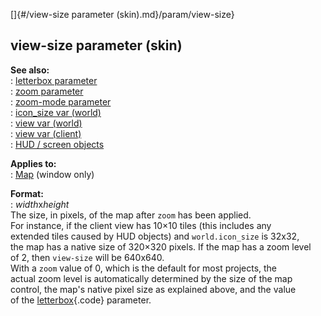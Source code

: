 []{#/view-size parameter (skin).md}/param/view-size}    
## view-size parameter (skin)    
**See also:**    
:   [letterbox parameter](/%7Bskin%7D/param/letterbox)    
:   [zoom parameter](/%7Bskin%7D/param/zoom)    
:   [zoom-mode parameter](/%7Bskin%7D/param/zoom-mode)    
:   [icon_size var (world)](/world/var/icon_size)    
:   [view var (world)](/world/var/view)    
:   [view var (client)](/client/var/view)    
:   [HUD / screen objects](/%7Bnotes%7D/HUD)    
<!-- -->    
**Applies to:**    
:   [Map](/%7Bskin%7D/control/map) (window only)    
<!-- -->    
**Format:**    
:   *width*x*height*    
The size, in pixels, of the map after `zoom` has been applied.    
For instance, if the client view has 10×10 tiles (this includes any    
extended tiles caused by HUD objects) and `world.icon_size` is 32x32,    
the map has a native size of 320×320 pixels. If the map has a zoom level    
of 2, then `view-size` will be 640x640.    
With a `zoom` value of 0, which is the default for most projects, the    
actual zoom level is automatically determined by the size of the map    
control, the map\'s native pixel size as explained above, and the value    
of the [letterbox](/%7Bskin%7D/param/letterbox){.code} parameter.  
